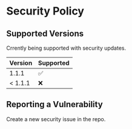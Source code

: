 # Security Policy

## Supported Versions

Crrently being supported with security updates.

| Version | Supported          |
| ------- | ------------------ |
| 1.1.1   | :white_check_mark: |
| < 1.1.1 | :x:                |

## Reporting a Vulnerability

Create a new security issue in the repo.
